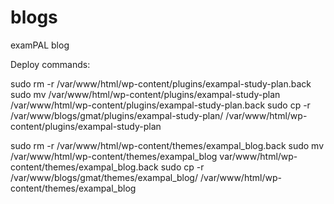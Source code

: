 # blogs
examPAL blog

Deploy commands:

sudo rm -r /var/www/html/wp-content/plugins/exampal-study-plan.back
sudo mv /var/www/html/wp-content/plugins/exampal-study-plan /var/www/html/wp-content/plugins/exampal-study-plan.back
sudo cp -r /var/www/blogs/gmat/plugins/exampal-study-plan/ /var/www/html/wp-content/plugins/exampal-study-plan

sudo rm -r /var/www/html/wp-content/themes/exampal_blog.back
sudo mv /var/www/html/wp-content/themes/exampal_blog var/www/html/wp-content/themes/exampal_blog.back
sudo cp -r /var/www/blogs/gmat/themes/exampal_blog/ /var/www/html/wp-content/themes/exampal_blog
